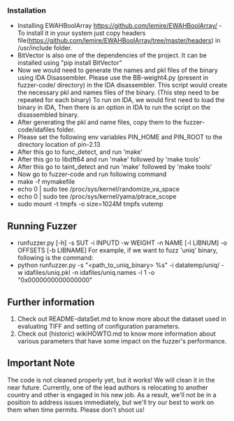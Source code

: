

### Installation ###

* Installing EWAHBoolArray  https://github.com/lemire/EWAHBoolArray/ - To install it in your system just copy headers file(https://github.com/lemire/EWAHBoolArray/tree/master/headers) in /usr/include folder.
* BitVector is also one of the dependencies of the project. It can be installed  using "pip install BitVector"
* Now we would need to generate the names and pkl files of the binary using IDA Disassembler. Please use the BB-weight4.py (present in fuzzer-code/ directory) in the IDA disassembler. This script would create the necessary pkl and names files of the binary. (This step need to be repeated for each binary) To run on IDA, we would first need to load the binary in IDA, Then there is an option in IDA to run the script on the disassembled binary. 
* After generating the pkl and name files, copy them to the fuzzer-code/idafiles folder.
* Please set the following env variables PIN_HOME and PIN_ROOT to the directory location of pin-2.13 
* After this go to func_detect, and run 'make'
* After this go to libdft64 and run 'make' followed by 'make tools'
* After this go to taint_detect and run 'make' followed by 'make tools'
* Now go to fuzzer-code and run following command
* make -f mymakefile
* echo 0 | sudo tee /proc/sys/kernel/randomize_va_space
* echo 0 | sudo tee /proc/sys/kernel/yama/ptrace_scope
* sudo mount -t tmpfs -o size=1024M tmpfs vutemp

## Running Fuzzer ##
* runfuzzer.py [-h] -s SUT -i INPUTD -w WEIGHT -n NAME [-l LIBNUM] -o
                    OFFSETS [-b LIBNAME]
For example, if we want to fuzz 'uniq' binary, following is the command:
* python runfuzzer.py -s "<path_to_uniq_binary> %s" -i datatemp/uniq/ -w idafiles/uniq.pkl -n idafiles/uniq.names -l 1 -o "0x0000000000000000"

## Further information ##
1. Check out README-dataSet.md to know more about the dataset used in evaluating TIFF and setting of configuration parameters.
2. Check out (historic) wikiHOWTO.md to know more information about various parameters that have some impact on the fuzzer's performance.  
## Important Note ##
The code is not cleaned properly yet, but it works! We will clean it in the near future. Currently, one of the lead authors is relocating to another country and other is engaged in his new job. As a result, we'll not be in a position to address issues immediately, but we'll try our best to work on them when time permits. Please don't shoot us!
